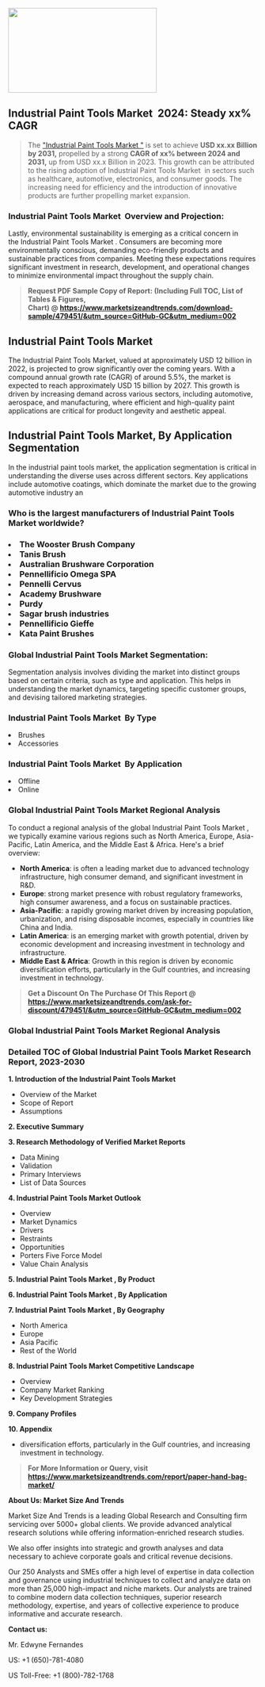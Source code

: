 <p><img class="alignnone size-medium wp-image-20088" src="https://ffe5etoiles.com/wp-content/uploads/2024/12/MST1-300x171.png" alt="" width="300" height="171" /></p><h2 id="ember46" class="ember-view reader-text-block__heading-2">Industrial Paint Tools Market &nbsp;2024: Steady&nbsp;xx% CAGR</h2><blockquote id="ember47" class="ember-view reader-text-block__blockquote">The&nbsp;<a class="app-aware-link " href="https://www.marketsizeandtrends.com/download-sample/479451/&utm_source=GitHub-GC&utm_medium=002" target="_blank" data-test-app-aware-link="">"Industrial Paint Tools Market "</a>&nbsp;is set to achieve&nbsp;<strong>USD&nbsp;xx.xx&nbsp;Billion by 2031,</strong>&nbsp;propelled by a strong&nbsp;<strong>CAGR of&nbsp;xx% between 2024 and 2031,</strong>&nbsp;up from USD xx.x Billion in 2023. This growth can be attributed to the rising adoption of&nbsp;Industrial Paint Tools Market &nbsp;in sectors such as healthcare, automotive, electronics, and consumer goods. The increasing need for efficiency and the introduction of innovative products are further propelling market expansion.</blockquote><h3 id="ember48" class="ember-view reader-text-block__heading-3">Industrial Paint Tools Market &nbsp;Overview and Projection:</h3><p id="ember49" class="ember-view reader-text-block__paragraph">Lastly, environmental sustainability is emerging as a critical concern in the&nbsp;Industrial Paint Tools Market . Consumers are becoming more environmentally conscious, demanding eco-friendly products and sustainable practices from companies. Meeting these expectations requires significant investment in research, development, and operational changes to minimize environmental impact throughout the supply chain.</p><blockquote id="ember50" class="ember-view reader-text-block__blockquote"><strong>Request PDF Sample Copy of Report: (Including Full TOC, List of Tables &amp; Figures, Chart)&nbsp;@&nbsp;<strong><a href="https://www.marketsizeandtrends.com/download-sample/479451/&utm_source=GitHub-GC&utm_medium=002" target="_blank">https://www.marketsizeandtrends.com/download-sample/479451/&utm_source=GitHub-GC&utm_medium=002</a></strong></strong></blockquote><h3 class=""> <h2>Industrial Paint Tools Market</h2><p>The Industrial Paint Tools Market, valued at approximately USD 12 billion in 2022, is projected to grow significantly over the coming years. With a compound annual growth rate (CAGR) of around 5.5%, the market is expected to reach approximately USD 15 billion by 2027. This growth is driven by increasing demand across various sectors, including automotive, aerospace, and manufacturing, where efficient and high-quality paint applications are critical for product longevity and aesthetic appeal.</p><h2>Industrial Paint Tools Market, By Application Segmentation</h2><p>In the industrial paint tools market, the application segmentation is critical in understanding the diverse uses across different sectors. Key applications include automotive coatings, which dominate the market due to the growing automotive industry an</h3><h3 id="" class="">Who is the largest manufacturers of&nbsp;Industrial Paint Tools Market worldwide?</h3><h3 class=""></Li><Li>The Wooster Brush Company</Li><Li> Tanis Brush</Li><Li> Australian Brushware Corporation</Li><Li> Pennellificio Omega SPA</Li><Li> Pennelli Cervus</Li><Li> Academy Brushware</Li><Li> Purdy</Li><Li> Sagar brush industries</Li><Li> Pennellificio Gieffe</Li><Li> Kata Paint Brushes</h3><h3 id="ember53" class="ember-view reader-text-block__heading-3">Global&nbsp;Industrial Paint Tools Market Segmentation:</h3><p id="ember54" class="ember-view reader-text-block__paragraph">Segmentation analysis involves dividing the market into distinct groups based on certain criteria, such as type and application. This helps in understanding the market dynamics, targeting specific customer groups, and devising tailored marketing strategies.</p><h3 id="" class="">Industrial Paint Tools Market &nbsp;By Type</h3><p></Li><Li>Brushes</Li><Li> Accessories</p><h3 id="" class="">Industrial Paint Tools Market &nbsp;By Application</h3><p class=""></Li><Li>Offline</Li><Li> Online</p><h3 id="ember62" class="ember-view reader-text-block__heading-3">Global Industrial Paint Tools Market Regional Analysis</h3><p id="ember63" class="ember-view reader-text-block__paragraph">To conduct a regional analysis of the global Industrial Paint Tools Market , we typically examine various regions such as North America, Europe, Asia-Pacific, Latin America, and the Middle East &amp; Africa. Here's a brief overview:</p><ul><li><strong>North America</strong>: is often a leading market due to advanced technology infrastructure, high consumer demand, and significant investment in R&amp;D.</li><li><strong>Europe</strong>: strong market presence with robust regulatory frameworks, high consumer awareness, and a focus on sustainable practices.</li><li><strong>Asia-Pacific</strong>: a rapidly growing market driven by increasing population, urbanization, and rising disposable incomes, especially in countries like China and India.</li><li><strong>Latin America</strong>: is an emerging market with growth potential, driven by economic development and increasing investment in technology and infrastructure.</li><li><strong>Middle East &amp; Africa</strong>: Growth in this region is driven by economic diversification efforts, particularly in the Gulf countries, and increasing investment in technology.</li></ul><blockquote id="ember61" class="ember-view reader-text-block__blockquote"><strong>Get a Discount On The Purchase Of This Report @ <strong><a href="https://html-cleaner.com/" target="">https://www.marketsizeandtrends.com/ask-for-discount/479451/&utm_source=GitHub-GC&utm_medium=002</a></strong></strong></blockquote><h3 id="ember62" class="ember-view reader-text-block__heading-3">Global Industrial Paint Tools Market Regional Analysis</h3><h3 id="" class="">Detailed TOC of Global Industrial Paint Tools Market Research Report, 2023-2030</h3><p id="" class=""><strong>1. Introduction of the Industrial Paint Tools Market </strong></p><ul><li>Overview of the Market</li><li>Scope of Report</li><li>Assumptions</li></ul><p id="" class=""><strong>2. Executive Summary</strong></p><p id="" class=""><strong>3. Research Methodology of Verified Market Reports</strong></p><ul><li>Data Mining</li><li>Validation</li><li>Primary Interviews</li><li>List of Data Sources</li></ul><p id="" class=""><strong>4. Industrial Paint Tools Market Outlook</strong></p><ul><li>Overview</li><li>Market Dynamics</li><li>Drivers</li><li>Restraints</li><li>Opportunities</li><li>Porters Five Force Model</li><li>Value Chain Analysis</li></ul><p id="" class=""><strong>5. Industrial Paint Tools Market , By Product</strong></p><p id="" class=""><strong>6. Industrial Paint Tools Market , By Application</strong></p><p id="" class=""><strong>7. Industrial Paint Tools Market , By Geography</strong></p><ul><li>North America</li><li>Europe</li><li>Asia Pacific</li><li>Rest of the World</li></ul><p id="" class=""><strong>8. Industrial Paint Tools Market Competitive Landscape</strong></p><ul><li>Overview</li><li>Company Market Ranking</li><li>Key Development Strategies</li></ul><p id="" class=""><strong>9. Company Profiles</strong></p><p id="" class=""><strong>10. Appendix</strong></p><ul><li>diversification efforts, particularly in the Gulf countries, and increasing investment in technology.</li></ul><blockquote id="ember65" class="ember-view reader-text-block__blockquote"><strong>For More Information or Query, visit <strong><strong><a href="https://html-cleaner.com/" target="">https://www.marketsizeandtrends.com/report/paper-hand-bag-market/</a></strong></strong></strong></blockquote><p id="" class=""><strong>About Us: Market Size And Trends</strong></p><p id="" class="">Market Size And Trends is a leading Global Research and Consulting firm servicing over 5000+ global clients. We provide advanced analytical research solutions while offering information-enriched research studies.</p><p id="" class="">We also offer insights into strategic and growth analyses and data necessary to achieve corporate goals and critical revenue decisions.</p><p id="" class="">Our 250 Analysts and SMEs offer a high level of expertise in data collection and governance using industrial techniques to collect and analyze data on more than 25,000 high-impact and niche markets. Our analysts are trained to combine modern data collection techniques, superior research methodology, expertise, and years of collective experience to produce informative and accurate research.</p><p id="" class=""><strong>Contact us:</strong></p><p id="" class="">Mr. Edwyne Fernandes</p><p id="" class="">US: +1 (650)-781-4080</p><p id="" class="">US Toll-Free: +1 (800)-782-1768</p>
